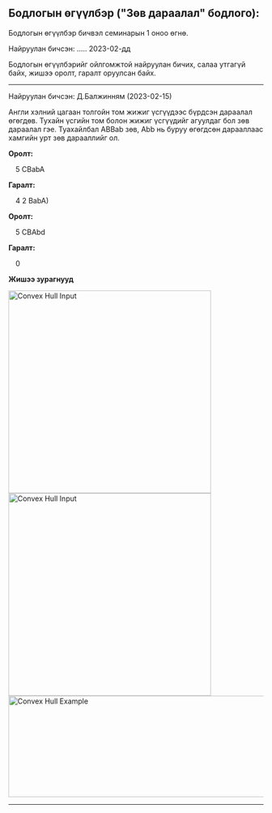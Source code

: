 Бодлогын өгүүлбэр ("Зөв дараалал" бодлого):
-------------------------------------------------------------------------------------------------------------------------------------------------------------------
<p>Бодлогын өгүүлбэр бичвэл семинарын 1 оноо өгнө.</p>
<p>Найруулан бичсэн: ..... 2023-02-дд</p>
<p>Бодлогын өгүүлбэрийг ойлгомжтой найруулан бичих, салаа утгагүй байх, жишээ оролт, гаралт оруулсан байх.</p>
<hr>
<p>Найруулан бичсэн: Д.Балжинням (2023-02-15)</p>
<p>
    Англи хэлний цагаан толгойн том жижиг үсгүүдээс бүрдсэн дараалал өгөгдөв. Тухайн үсгийн том болон жижиг үсгүүдийг агуулдаг бол зөв дараалал гэе.
    Туахайлбал ABBab зөв, Abb нь буруу өгөгдсөн дарааллаас хамгийн урт зөв дарааллийг ол.
</p>
<p><strong>Оролт:</strong></p>
<p>&emsp;5 CBabA</p>
<p><strong>Гаралт:</strong></p>
<p>&emsp;4 2 BabA)</p>

<p><strong>Оролт:</strong></p>
<p>&emsp;5
CBAbd</p>
<p><strong>Гаралт:</strong></p>
<p>&emsp;0</p>

<p><strong>Жишээ зурагнууд</strong></p>
<span><image src="./input.png" width="400px" height="400px" alt="Convex Hull Input"></span>
<span><image src="./output.png" width="400px" height="400px" alt="Convex Hull Input"></span>
<image src="./example.png" width="600px" height="200px" alt="Convex Hull Example">
<hr>
